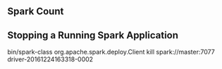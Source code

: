 ## Spark Count 

## Stopping a Running Spark Application  

bin/spark-class org.apache.spark.deploy.Client kill spark://master:7077 driver-20161224163318-0002
